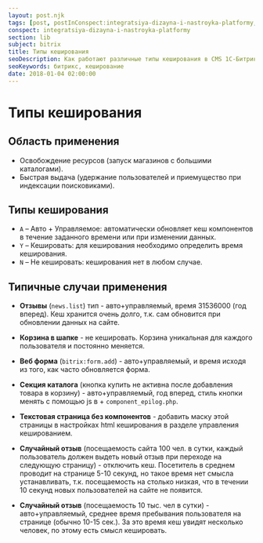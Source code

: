 ```yaml
---
layout: post.njk
tags: [post, postInConspect:integratsiya-dizayna-i-nastroyka-platformy, postInSubject:bitrix, postInSection:lib]
conspect: integratsiya-dizayna-i-nastroyka-platformy
section: lib
subject: bitrix
title: Типы кеширования
seoDescription: Как работают различные типы кеширования в CMS 1С-Битрикс
seoKeywords: битрикс, кеширование
date: 2018-01-04 02:00:00
---
```

# Типы кеширования

## Область применения

+ Освобождение ресурсов (запуск магазинов с большими каталогами).
+ Быстрая выдача (удержание пользователей и приемущество при индексации поисковиками).

## Типы кеширования

+ `A` – Авто + Управляемое: автоматически обновляет кеш компонентов в течение заданного времени или при изменении данных.
+ `Y` – Кешировать: для кеширования необходимо определить время кеширования.
+ `N` – Не кешировать: кеширования нет в любом случае.

## Типичные случаи применения

+ **Отзывы** (`news.list`) тип - авто+управляемый, время 31536000 (год вперед). Кеш хранится очень долго, т.к. сам обновится при обновлении данных на сайте.

+ **Корзина в шапке** - не кешировать. Корзина уникальная для каждого пользователя и постоянно меняется.

+ **Веб форма** (`bitrix:form.add`) - авто+управляемый, и время исходя из того, как часто обновляется форма.

+ **Секция каталога** (кнопка купить не активна после добавления товара в корзину) - авто+управляемый, год вперед, стиль кнопки менять с помощью js в + `component_epilog.php`.

+ **Текстовая страница без компонентов** - добавить маску этой страницы в настройках html кеширования в разделе управления кешированием.

+ **Случайный отзыв** (посещаемость сайта 100 чел. в сутки, каждый пользователь должен выдеть новый отзыв при переходе на следующую страницу) - отключить кеш. Посетитель в среднем проводит на странице 5-10 секунд, но такое время нет смысла устанавливать, т.к. посещаемость на столько низкая, что в течении 10 секунд новых пользователей на сайте не появится.

+ **Случайный отзыв** (посещаемость 10 тыс. чел в сутки) - авто+управляемый, среднее время пребывания пользователя на странице (обычно 10-15 сек.). За это время кеш увидят несколько человек, по этому есть смысл кешировать.